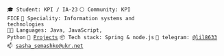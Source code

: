 <code>🎓 Student: KPI / IA-23</code>
<code>⚪ Community: KPI FICE</code>
<code>👷 Speciality: Іnformation systems and technologies</code><br>
<code>🧑‍💻 Languages: Java, JavaScript, Python</code>
<code>🧻 [Projects](PROJECTS.md)</code>
<code>📦 Tech stack: Spring & node.js</code>
<code>💬 telegram: [@lil8633](https://t.me/lil8633)</code><br>
<code>📫 [sasha_semashko@ukr.net](mailto:sasha_semashko@ukr.net)</code>
